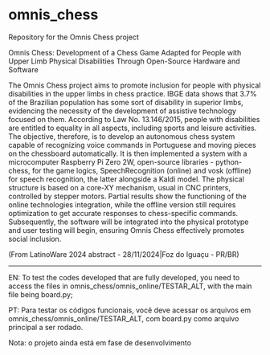 # omnis_chess
Repository for the Omnis Chess project

Omnis Chess: Development of a Chess Game Adapted for People with Upper Limb Physical Disabilities Through Open-Source Hardware and Software

The Omnis Chess project aims to promote inclusion for people with physical disabilities in the upper limbs in chess practice. IBGE data shows that 3.7% of the Brazilian population has some sort of disability in superior limbs, evidencing the necessity of the development of assistive technology focused on them. According to Law No. 13.146/2015, people with disabilities are entitled to equality in all aspects, including sports and leisure activities. The objective, therefore, is to develop an autonomous chess system capable of recognizing voice commands in Portuguese and moving pieces on the chessboard automatically. It is then implemented a system with a microcomputer Raspberry Pi Zero 2W, open-source libraries - python-chess, for the game logics, SpeechRecognition (online) and vosk (offline) for speech recognition, the latter alongside a Kaldi model. The physical structure is based on a core-XY mechanism, usual in CNC printers, controlled by stepper motors. Partial results show the functioning of the online technologies integration, while the offline version still requires optimization to get accurate responses to chess-specific commands. Subsequently, the software will be integrated into the physical prototype and user testing will begin, ensuring Omnis Chess effectively promotes social inclusion.

(From LatinoWare 2024 abstract - 28/11/2024|Foz do Iguaçu - PR/BR)

----------------------------------------------------------------------------------------------------

EN: To test the codes developed that are fully developed, you need to access the files in omnis_chess/omnis_online/TESTAR_ALT, with the main file being board.py;

PT: Para testar os códigos funcionais, você deve acessar os arquivos em omnis_chess/omnis_online/TESTAR_ALT, com board.py como arquivo principal a ser rodado.

Nota: o projeto ainda está em fase de desenvolvimento
